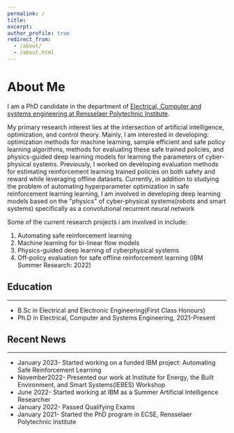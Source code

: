 ```yaml
---
permalink: /
title: 
excerpt: 
author_profile: true
redirect_from: 
  - /about/
  - /about.html
---
```


About Me
======
I am a PhD candidate in the  department of [Electrical, Computer and systems engineering at Rensselaer Polytechnic Institute](https://ecse.rpi.edu/).

My primary research interest lies at the intersection of artificial intelligence,  optimization, and control theory. Mainly, I am interested in developing: optimization methods for machine learning, sample efficient and safe policy learning algorithms, methods for evaluating these safe trained policies, and physics-guided deep learning models for learning the parameters of cyber-physical systems. Previously, I worked on developing evaluation methods for estimating reinforcement learning  trained policies on both safety and reward while leveraging offline datasets. Currently, in addition to studying the problem of automating hyperparameter optimization in safe reinforcement learning learning, I am involved in developing deep learning models based on the "physics" of cyber-physical systems(robots and smart systems) specifically  as a convolutional recurrent neural network

Some of the current research projects i am involved in include:

1. Automating safe reinforcement learning 
2. Machine learning for bi-linear flow models
3. Physics-guided deep learning of cyberphysical systems
4. Off-policy evaluation for safe offline reinforcement learning (IBM Summer Research: 2022)


## Education
___
* B.Sc in Electrical and Electronic Engineering(First Class Honours)
* Ph.D in Electrical, Computer and Systems Engineering, 2021-Present


## Recent News
___
* January 2023-  Started working on a funded IBM project: Automating Safe Reinforcement Learning 
* November2022-  Presented our work at Institute for Energy, the Built Environment, and Smart Systems(IEBES) Workshop
* June    2022-  Started working at IBM as a Summer Artificial Intelligence Researcher
* January 2022-  Passed Qualifying Exams
* January 2021-  Started the PhD program in ECSE, Rensselaer Polytechnic Institute

